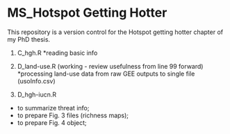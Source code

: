 # MS_Hotspot Getting Hotter

This repository is a version control for the Hotspot getting hotter chapter of my PhD thesis.

1. C_hgh.R
  *reading basic info
  
2. D_land-use.R (working - review usefulness from line 99 forward)
  *processing land-use data from raw GEE outputs to single file (usoInfo.csv)
  
3. D_hgh-iucn.R
  * to summarize threat info;
  * to prepare Fig. 3 files (richness maps);
  * to prepare Fig. 4 object;